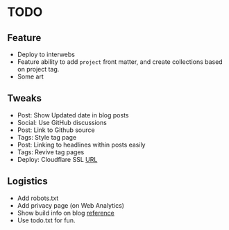 # TODO

## Feature

- Deploy to interwebs
- Feature ability to add `project` front matter, and create collections based on
  project tag.
- Some art

## Tweaks

- Post: Show Updated date in blog posts
- Social: Use GitHub discussions
- Post: Link to Github source
- Tags: Style tag page
- Post: Linking to headlines within posts easily
- Tags: Revive tag pages
- Deploy: Cloudflare SSL
  [URL](https://www.mikestreety.co.uk/blog/setting-up-a-custom-domain-with-netlify-with-cloudflare-ssl/)

## Logistics

- Add robots.txt
- Add privacy page (on Web Analytics)
- Show build info on blog [reference](https://www.aleksandrhovhannisyan.com/blog/eleventy-build-info/)
- Use todo.txt for fun.
